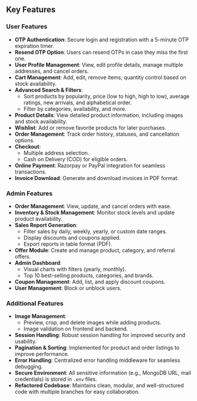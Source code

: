 ## Key Features

### User Features
- **OTP Authentication**: Secure login and registration with a 5-minute OTP expiration timer.  
- **Resend OTP Option**: Users can resend OTPs in case they miss the first one.  
- **User Profile Management**: View, edit profile details, manage multiple addresses, and cancel orders.  
- **Cart Management**: Add, edit, remove items; quantity control based on stock availability.  
- **Advanced Search & Filters**:  
  - Sort products by popularity, price (low to high, high to low), average ratings, new arrivals, and alphabetical order.  
  - Filter by categories, availability, and more.  
- **Product Details**: View detailed product information, including images and stock availability.  
- **Wishlist**: Add or remove favorite products for later purchases.  
- **Order Management**: Track order history, statuses, and cancellation options.  
- **Checkout**:  
  - Multiple address selection.  
  - Cash on Delivery (COD) for eligible orders.  
- **Online Payment**: Razorpay or PayPal integration for seamless transactions.  
- **Invoice Download**: Generate and download invoices in PDF format.  

### Admin Features
- **Order Management**: View, update, and cancel orders with ease.  
- **Inventory & Stock Management**: Monitor stock levels and update product availability.  
- **Sales Report Generation**:  
  - Filter sales by daily, weekly, yearly, or custom date ranges.  
  - Display discounts and coupons applied.  
  - Export reports in table format (PDF).  
- **Offer Module**: Create and manage product, category, and referral offers.  
- **Admin Dashboard**:  
  - Visual charts with filters (yearly, monthly).  
  - Top 10 best-selling products, categories, and brands.  
- **Coupon Management**: Add, list, and apply discount coupons.  
- **User Management**: Block or unblock users.  

### Additional Features
- **Image Management**:  
  - Preview, crop, and delete images while adding products.  
  - Image validation on frontend and backend.  
- **Session Handling**: Robust session handling for improved security and usability.  
- **Pagination & Sorting**: Implemented for product and order listings to improve performance.  
- **Error Handling**: Centralized error handling middleware for seamless debugging.  
- **Secure Environment**: All sensitive information (e.g., MongoDB URL, mail credentials) is stored in `.env` files.  
- **Refactored Codebase**: Maintains clean, modular, and well-structured code with multiple branches for easy collaboration.  
